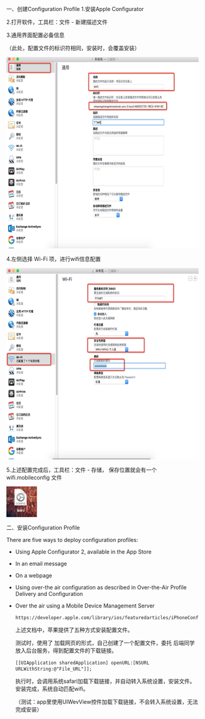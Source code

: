 一、创建Configuration Profile
1.安装Apple Configurator 

2.打开软件，工具栏：文件 -  新建描述文件

3.通用界面配置必备信息

（此处，配置文件的标识符相同，安装时，会覆盖安装）

<img src="https://github.com/MoWangChen/Blog/raw/master/ScreenShot/wifi1.png" height="500" width="700" />

4.左侧选择 Wi-Fi 项，进行wifi信息配置

<img src="https://github.com/MoWangChen/Blog/raw/master/ScreenShot/wifi2.png" height="500" width="700" />

5.上述配置完成后，工具栏：文件 - 存储， 保存位置就会有一个 wifi.mobileconfig 文件

<img src="https://github.com/MoWangChen/Blog/raw/master/ScreenShot/wifi3.png" height="80" width="80" />

二、安装Configuration Profile
           
There are five ways to deploy configuration profiles:

- Using Apple Configurator 2, available in the App Store

- In an email message

- On a webpage

- Using over-the air configuration as described in Over-the-Air Profile Delivery and Configuration

- Over the air using a Mobile Device Management Server

	```
	https://developer.apple.com/library/ios/featuredarticles/iPhoneConfigurationProfileRef/Introduction/Introduction.html
	
	```
     
	上述文档中，苹果提供了五种方式安装配置文件。
	
	测试时，使用了 加载网页的形式，自己创建了一个配置文件，委托 后端同学 放入后台服务，得到配置文件的下载链接。

   ```    
   [[UIApplication sharedApplication] openURL:[NSURL URLWithString:@"File_URL"]];
   ```

   执行时，会调用系统safari加载下载链接，并自动转入系统设置，安装文件。安装完成，系统自动匹配wifi。

  （测试：app里使用UIWevView控件加载下载链接，不会转入系统设置，无法完成安装）


